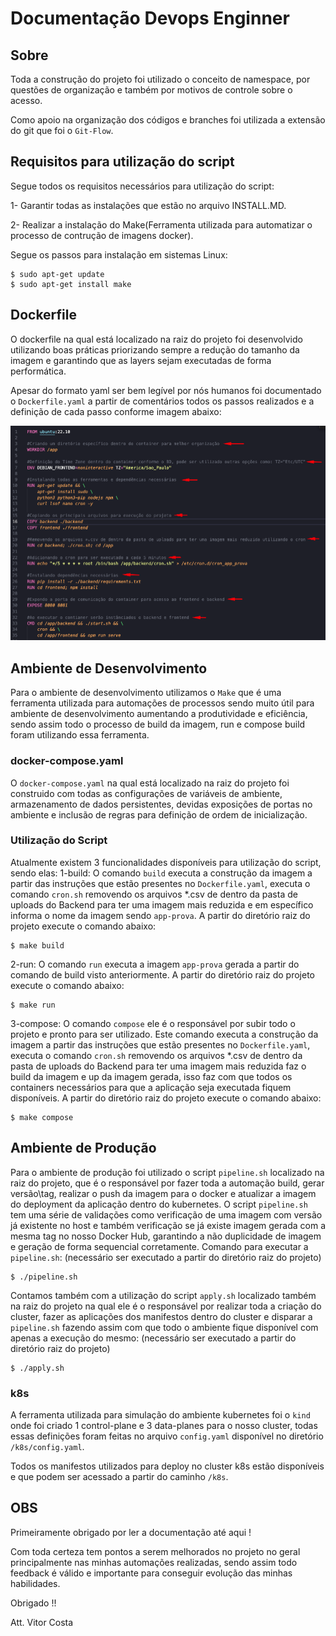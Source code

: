 # Documentação Devops Enginner

## Sobre

Toda a construção do projeto foi utilizado o conceito de namespace, por questões de organização e também por motivos de controle sobre o acesso.

Como apoio na organização dos códigos e branches foi utilizada a extensão do git que foi o `Git-Flow`. 

## Requisitos para utilização do script

Segue todos os requisitos necessários para utilização do script:

1- Garantir todas as instalações que estão no arquivo INSTALL.MD. 

2- Realizar a instalação do Make(Ferramenta utilizada para automatizar o processo de contrução de imagens docker).

Segue os passos para instalação em sistemas Linux:
```
$ sudo apt-get update
$ sudo apt-get install make

```

## Dockerfile

O dockerfile na qual está localizado na raiz do projeto foi desenvolvido utilizando boas práticas priorizando sempre a redução do tamanho da imagem e garantindo que as layers sejam executadas de forma performática.

Apesar do formato yaml ser bem legível por nós humanos foi documentado o `Dockerfile.yaml` a partir de comentários todos os passos realizados e a definição de cada passo conforme imagem abaixo:

![Alt text](./doc/dockerfile.png "Dockerfile")

## Ambiente de Desenvolvimento

Para o ambiente de desenvolvimento utilizamos o `Make` que é uma ferramenta utilizada para automações de processos sendo muito útil para ambiente de desenvolvimento aumentando a produtividade e eficiência, sendo assim todo o processo de build da imagem, run e compose build foram utilizando essa ferramenta.

### docker-compose.yaml

O `docker-compose.yaml` na qual está localizado na raiz do projeto foi construido com todas as configurações de variáveis de ambiente, armazenamento de dados persistentes, devidas exposições de portas no ambiente e inclusão de regras para definição de ordem de inicialização.

### Utilização do Script

Atualmente existem 3 funcionalidades disponíveis para utilização do script, sendo elas:
1-build:
    O comando `build` executa a construção da imagem a partir das instruções que estão presentes no `Dockerfile.yaml`, executa o comando `cron.sh` removendo os arquivos *.csv de dentro da pasta de uploads do Backend para ter uma imagem mais reduzida e em específico informa o nome da imagem sendo `app-prova`.
    A partir do diretório raiz do projeto execute o comando abaixo:
```
$ make build
```

2-run:
    O comando `run` executa a imagem `app-prova` gerada a partir do comando de build visto anteriormente. 
    A partir do diretório raiz do projeto execute o comando abaixo:

```
$ make run
```

3-compose:
    O comando `compose` ele é o responsável por subir todo o projeto e pronto para ser utilizado.
    Este comando executa a construção da imagem a partir das instruções que estão presentes no `Dockerfile.yaml`, executa o comando `cron.sh` removendo os arquivos *.csv de dentro da pasta de uploads do Backend para ter uma imagem mais reduzida faz o build da imagem e up da imagem gerada, isso faz com que todos os containers necessários para que a aplicação seja executada fiquem disponíveis.
    A partir do diretório raiz do projeto execute o comando abaixo:

```
$ make compose
```

## Ambiente de Produção

Para o ambiente de produção foi utilizado o script `pipeline.sh` localizado na raiz do projeto, que é o responsável por fazer toda a automação build, gerar versão\tag, realizar o push da imagem para o docker e atualizar a imagem do deployment da aplicação dentro do kubernetes.
O script `pipeline.sh` tem uma série de validações como verificação de uma imagem com versão já existente no host e também verificação se já existe imagem gerada com a mesma tag no nosso Docker Hub, garantindo a não duplicidade de imagem e geração de forma sequencial corretamente.
Comando para executar a `pipeline.sh`: (necessário ser executado a partir do diretório raiz do projeto)

```
$ ./pipeline.sh
``` 

Contamos também com a utilização do script `apply.sh` localizado também na raiz do projeto na qual ele é o responsável por realizar toda a criação do cluster, fazer as aplicações dos manifestos dentro do cluster e disparar a `pipeline.sh` fazendo assim com que todo o ambiente fique disponível com apenas a execução do mesmo:
(necessário ser executado a partir do diretório raiz do projeto)

```
$ ./apply.sh

```

### k8s

A ferramenta utilizada para simulação do ambiente kubernetes foi o `kind` onde foi criado 1 control-plane e 3 data-planes para o nosso cluster, todas essas definições foram feitas no arquivo `config.yaml` disponível no diretório `/k8s/config.yaml`.

Todos os manifestos utilizados para deploy no cluster k8s estão disponíveis e que podem ser acessado a partir do caminho `/k8s`.

## OBS

Primeiramente obrigado por ler a documentação até aqui !

Com toda certeza tem pontos a serem melhorados no projeto no geral principalmente nas minhas automações realizadas, sendo assim todo feedback é válido e importante para conseguir evolução das minhas habilidades. 

Obrigado !!

Att.
Vitor Costa



